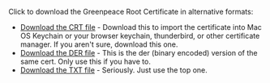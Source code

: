 Click to download the Greenpeace Root Certificate in alternative formats:

* [Download the CRT file](GreenpeaceGlobalAuthenticationandEncryptionRootCA2010.crt) - Download this to import the certificate into Mac OS Keychain or your browser keychain, thunderbird, or other certificate manager. If you aren't sure, download this one.  
* [Download the DER file](GreenpeaceGlobalAuthenticationandEncryptionRootCA2010.der) - This is the der (binary encoded) version of the same cert. Only use this if you have to. 
* [Download the TXT file](GreenpeaceGlobalAuthenticationandEncryptionRootCA2010.txt) - Seriously. Just use the top one. 
